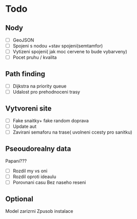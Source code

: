 # Todo

## Nody

- [ ] GeoJSON
- [ ] Spojeni s nodou +stav spojeni(semtamfor)
- [ ] Vytizeni spojeni( jak moc cervene to bude vybarveny)
- [ ] Pocet pruhu / kvalita

## Path finding

- [ ] Dijkstra na priority queue
- [ ] Udalost pro prehodnoceni trasy

## Vytvoreni site

- [ ] Fake snaitky+ fake random doprava
- [ ] Update aut
- [ ] Zavirani semaforu na trase( uvolneni ccesty pro sanitku)

## Pseoudorealny data

Papani???

- [ ] Rozdil my vs oni
- [ ] Rozdil oproti ideaulu
- [ ] Porovnani casu Bez naseho reseni

## Optional

Model zarizrni
Zpusob instalace

